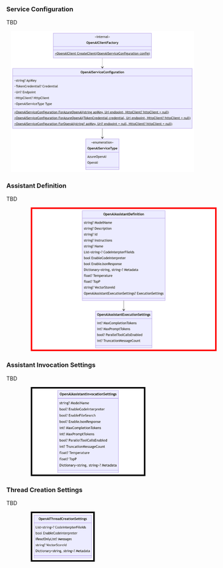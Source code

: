 

### Service Configuration

TBD

<div style="text-align: center">
<img src="diagrams/assistant-serviceconfig.png"  style="width: 360pt;">
</div>

### Assistant Definition

TBD

<img src="diagrams/assistant-definition.png"  style="width: 360pt; margin-left: 48pt; border: 3pt solid red;">


### Assistant Invocation Settings

TBD

<img src="diagrams/assistant-invocationsettings.png" style="width: 220pt; margin-left: 48pt; border: 3pt solid black">


### Thread Creation Settings

TBD

<img src="diagrams/assistant-threadcreationsettings.png" style="width: 120pt; margin-left: 48pt; border: 3pt solid black">


